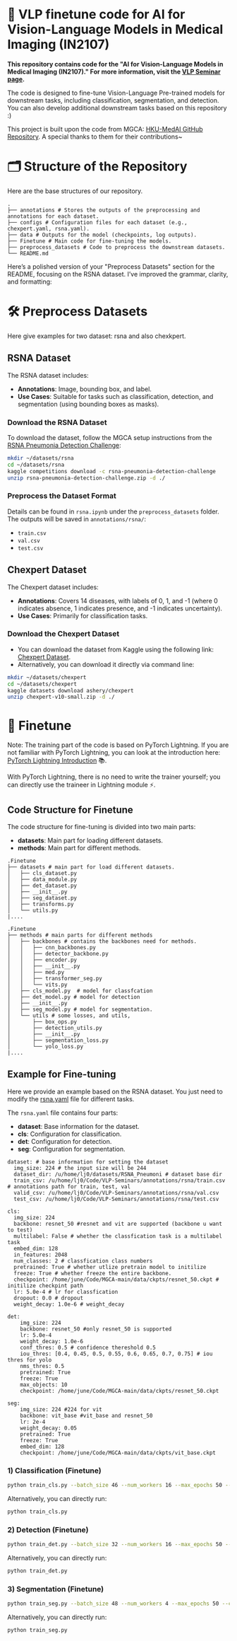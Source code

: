# 🚀 VLP finetune code for AI for Vision-Language Models in Medical Imaging (IN2107)

**This repository contains code for the "AI for Vision-Language Models in Medical Imaging (IN2107)." For more information, visit the [VLP Seminar page](https://compai-lab.github.io/teaching/vlm_seminar/).**

The code is designed to fine-tune Vision-Language Pre-trained models for downstream tasks, including classification, segmentation, and detection. You can also develop additional downstream tasks based on this repository :)

This project is built upon the code from MGCA: [HKU-MedAI GitHub Repository](https://github.com/HKU-MedAI). A special thanks to them for their contributions~


# 🗂️ Structure of the Repository
Here are the base structures of our repository.
```
.
├── annotations # Stores the outputs of the preprocessing and annotations for each dataset.
├── configs # Configuration files for each dataset (e.g., chexpert.yaml, rsna.yaml).
├── data # Outputs for the model (checkpoints, log outputs).
├── Finetune # Main code for fine-tuning the models.
├── preprocess_datasets # Code to preprocess the downstream datasets.
└── README.md
```


Here’s a polished version of your "Preprocess Datasets" section for the README, focusing on the RSNA dataset. I’ve improved the grammar, clarity, and formatting:


# 🛠️ Preprocess Datasets
Here give examples for two dataset: rsna and also chexkpert.

## RSNA Dataset
The RSNA dataset includes:
- **Annotations**: Image, bounding box, and label.
- **Use Cases**: Suitable for tasks such as classification, detection, and segmentation (using bounding boxes as masks).

### Download the RSNA Dataset
To download the dataset, follow the MGCA setup instructions from the [RSNA Pneumonia Detection Challenge](https://www.kaggle.com/competitions/rsna-pneumonia-detection-challenge/data):

```bash
mkdir ~/datasets/rsna
cd ~/datasets/rsna
kaggle competitions download -c rsna-pneumonia-detection-challenge
unzip rsna-pneumonia-detection-challenge.zip -d ./
```

### Preprocess the Dataset Format
Details can be found in `rsna.ipynb` under the `preprocess_datasets` folder. The outputs will be saved in `annotations/rsna/`:
- `train.csv`
- `val.csv`
- `test.csv`


## Chexpert Dataset

The Chexpert dataset includes:
- **Annotations**: Covers 14 diseases, with labels of 0, 1, and -1 (where 0 indicates absence, 1 indicates presence, and -1 indicates uncertainty).
- **Use Cases**: Primarily for classification tasks.

### Download the Chexpert Dataset
- You can download the dataset from Kaggle using the following link: [Chexpert Dataset](https://www.kaggle.com/datasets/ashery/chexpert). 
- Alternatively, you can download it directly via command line:

```bash
mkdir ~/datasets/chexpert
cd ~/datasets/chexpert
kaggle datasets download ashery/chexpert
unzip chexpert-v10-small.zip -d ./
```


# 🔧 Finetune
Note: The training part of the code is based on PyTorch Lightning. If you are not familiar with PyTorch Lightning, you can look at the introduction here: [PyTorch Lightning Introduction](https://lightning.ai/docs/pytorch/stable/starter/introduction.html) 📚.

With PyTorch Lightning, there is no need to write the trainer yourself; you can directly use the traineer in Lightning module ⚡.

## Code Structure for Finetune
The code structure for fine-tuning is divided into two main parts:
- **datasets**: Main part for loading different datasets.
- **methods**: Main part for different methods.
```
.Finetune
├── datasets # main part for load different datasets.
│   ├── cls_dataset.py
│   ├── data_module.py
│   ├── det_dataset.py
│   ├── __init__.py
│   ├── seg_dataset.py
│   ├── transforms.py
│   └── utils.py
|....
```
```
.Finetune
├── methods # main parts for different methods
│   ├── backbones # contains the backbones need for methods.
│   │   ├── cnn_backbones.py
│   │   ├── detector_backbone.py
│   │   ├── encoder.py
│   │   ├── __init__.py
│   │   ├── med.py
│   │   ├── transformer_seg.py
│   │   └── vits.py
│   ├── cls_model.py  # model for classfcation
│   ├── det_model.py # model for detection
│   ├── __init__.py
│   ├── seg_model.py # model for segmentation.
│   └── utils # some losses, and utils,
│       ├── box_ops.py
│       ├── detection_utils.py
│       ├── __init__.py
│       ├── segmentation_loss.py
│       └── yolo_loss.py
|....
```

## Example for Fine-tuning
Here we provide an example based on the RSNA dataset. You just need to modify the [rsna.yaml](configs/rsna.yaml) file for different tasks.

The `rsna.yaml` file contains four parts:
- **dataset**: Base information for the dataset.
- **cls**: Configuration for classification.
- **det**: Configuration for detection.
- **seg**: Configuration for segmentation.
```
dataset: # base information for setting the dataset
  img_size: 224 # the input size will be 244
  dataset_dir: /u/home/lj0/datasets/RSNA_Pneumoni # dataset base dir
  train_csv: /u/home/lj0/Code/VLP-Seminars/annotations/rsna/train.csv # annotations path for train, test, val
  valid_csv: /u/home/lj0/Code/VLP-Seminars/annotations/rsna/val.csv
  test_csv: /u/home/lj0/Code/VLP-Seminars/annotations/rsna/test.csv
  
cls:
  img_size: 224
  backbone: resnet_50 #resnet and vit are supported (backbone u want to test)
  multilabel: False # whether the classfication task is a multilabel task
  embed_dim: 128 
  in_features: 2048 
  num_classes: 2 # classfication class numbers
  pretrained: True # whether utlize pretrain model to initilize
  freeze: True # whether freeze the entire backbone. 
  checkpoint: /home/june/Code/MGCA-main/data/ckpts/resnet_50.ckpt # initilize checkpint path
  lr: 5.0e-4 # lr for classfication
  dropout: 0.0 # dropout
  weight_decay: 1.0e-6 # weight_decay

det:
    img_size: 224
    backbone: resnet_50 #only resnet_50 is supported
    lr: 5.0e-4
    weight_decay: 1.0e-6
    conf_thres: 0.5 # confidence thereshold 0.5
    iou_thres: [0.4, 0.45, 0.5, 0.55, 0.6, 0.65, 0.7, 0.75] # iou thres for yolo
    nms_thres: 0.5
    pretrained: True
    freeze: True
    max_objects: 10
    checkpoint: /home/june/Code/MGCA-main/data/ckpts/resnet_50.ckpt
  
seg:
    img_size: 224 #224 for vit
    backbone: vit_base #vit_base and resnet_50
    lr: 2e-4
    weight_decay: 0.05
    pretrained: True
    freeze: True
    embed_dim: 128  
    checkpoint: /home/june/Code/MGCA-main/data/ckpts/vit_base.ckpt

```

### 1) Classification (Finetune)
```bash
python train_cls.py --batch_size 46 --num_workers 16 --max_epochs 50 --config ../configs/chexpert.yaml --gpus 1 --dataset chexpert --data_pct 1 --ckpt_dir ../data/ckpts --log_dir ../data/log_output
```
Alternatively, you can directly run:
```bash
python train_cls.py
```

### 2) Detection (Finetune)
```bash
python train_det.py --batch_size 32 --num_workers 16 --max_epochs 50 --config ../configs/rsna.yaml --gpus 1 --dataset rsna --data_pct 1 --ckpt_dir ../data/ckpts --log_dir ../data/log_output
```
Alternatively, you can directly run:
```bash
python train_det.py
```

### 3) Segmentation (Finetune)
```bash
python train_seg.py --batch_size 48 --num_workers 4 --max_epochs 50 --config ../configs/rsna.yaml --gpus 1 --dataset rsna --data_pct 1 --ckpt_dir ../data/ckpts --log_dir ../data/log_output
```
Alternatively, you can directly run:
```bash
python train_seg.py
```

